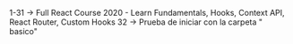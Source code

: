 1-31 -> Full React Course 2020 - Learn Fundamentals, Hooks, Context API, React Router, Custom Hooks
32 -> Prueba de iniciar con la carpeta " basico"
